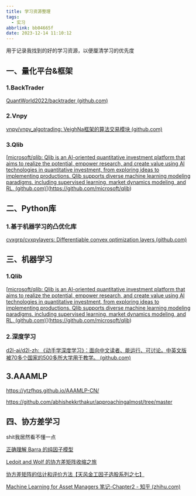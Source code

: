```yaml
---
title: 学习资源整理
tags:
  - 实习
abbrlink: bb04665f
date: 2023-12-14 11:10:12
---
```

用于记录我找到的好的学习资源，以便厘清学习的优先度

## 一、量化平台&框架

### 1.BackTrader

[QuantWorld2022/backtrader (github.com)](https://github.com/QuantWorld2022/backtrader)

### 2.Vnpy

[vnpy/vnpy_algotrading: VeighNa框架的算法交易模块 (github.com)](https://github.com/vnpy/vnpy_algotrading)

### 3.Qlib

[[microsoft/qlib: Qlib is an AI-oriented quantitative investment platform that aims to realize the potential, empower research, and create value using AI technologies in quantitative investment, from exploring ideas to implementing productions. Qlib supports diverse machine learning modeling paradigms. including supervised learning, market dynamics modeling, and RL. (github.com)](https://github.com/microsoft/qlib)](https://github.com/microsoft/qlib)

## 二、Python库

### 1.基于机器学习的凸优化库

[cvxgrp/cvxpylayers: Differentiable convex optimization layers (github.com)](https://github.com/cvxgrp/cvxpylayers)

## 三、机器学习

### 1.Qlib

[[microsoft/qlib: Qlib is an AI-oriented quantitative investment platform that aims to realize the potential, empower research, and create value using AI technologies in quantitative investment, from exploring ideas to implementing productions. Qlib supports diverse machine learning modeling paradigms. including supervised learning, market dynamics modeling, and RL. (github.com)](https://github.com/microsoft/qlib)](https://github.com/microsoft/qlib)

### 2.深度学习

[d2l-ai/d2l-zh: 《动手学深度学习》：面向中文读者、能运行、可讨论。中英文版被70多个国家的500多所大学用于教学。 (github.com)](https://github.com/d2l-ai/d2l-zh)

## 3.AAAMLP

https://ytzfhqs.github.io/AAAMLP-CN/

https://github.com/abhishekkrthakur/approachingalmost/tree/master

## 四、协方差学习

shit我居然看不懂一点

[正确理解 Barra 的纯因子模型 ](https://mp.weixin.qq.com/s?__biz=MzIyMDEwNDk1Mg==&mid=2650877818&idx=1&sn=79f7794bdaf45b347e9bde0378bc89bc&chksm=8c249eedbb5317fbaa4796aec3837498f2ab3b57b8cc6a21afb0f78a83eb76217d56d8d0c8f2&scene=21#wechat_redirect)

[Ledoit and Wolf 的协方差矩阵收缩之旅 ](https://mp.weixin.qq.com/s?__biz=MzIyMDEwNDk1Mg==&mid=2650882346&idx=1&sn=b8a6d65936c082823c1615b6407139ed&chksm=8c24f0bdbb5379ab54ef5c746ae778ed0e7637aece2f3700aea1cc4db4aaaf1e01c5f68cf7d9&scene=132&exptype=timeline_recommend_article_extendread_samebiz#wechat_redirect)

[协方差矩阵的估计和评价方法【天风金工因子选股系列之七】](https://mp.weixin.qq.com/s/XM4VzcSBmkVnq_YgujSrjg)

[Machine Learning for Asset Managers 笔记-Chapter2 - 知乎 (zhihu.com)](https://zhuanlan.zhihu.com/p/166111933)
